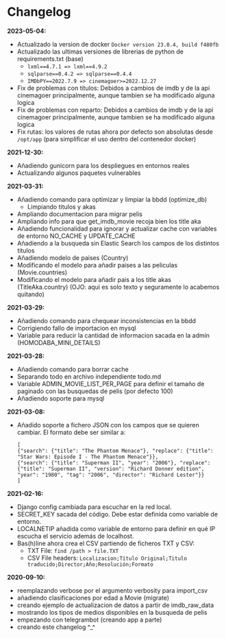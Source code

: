 # Changelog

**2023-05-04:**
* Actualizado la version de docker `Docker version 23.0.4, build f480fb`
* Actualizado las ultimas versiones de librerias de python de requirements.txt (base)
  - `lxml==4.7.1 => lxml==4.9.2`
  - `sqlparse==0.4.2 => sqlparse==0.4.4`
  - `IMDbPY==2022.7.9 => cinemagoer>=2022.12.27`
* Fix de problemas con titulos: Debidos a cambios de imdb y de la api cinemagoer principalmente, aunque tambien se ha modificado alguna logica
* Fix de problemas con reparto: Debidos a cambios de imdb y de la api cinemagoer principalmente, aunque tambien se ha modificado alguna logica
* Fix rutas: los valores de rutas ahora por defecto son absolutas desde `/opt/app` (para simplificar el uso dentro del contenedor docker)

**2021-12-30:**
* Añadiendo gunicorn para los despliegues en entornos reales
* Actualizando algunos paquetes vulnerables

**2021-03-31:**
* Añadiendo comando para optimizar y limpiar la bbdd (optimize_db)
  - Limpiando titulos y akas
* Ampliando documentacion para migrar pelis
* Ampliando info para que get_imdb_movie recoja bien los title aka
* Añadiendo funcionalidad para ignorar y actualizar cache con variables de entorno NO_CACHE y UPDATE_CACHE
* Añadiendo a la busqueda sin Elastic Search los campos de los distintos titulos
* Añadiendo modelo de paises (Country)
* Modificando el modelo para añadir paises a las peliculas (Movie.countries)
* Modificando el modelo para añadir pais a los title akas (TitleAka.country) (OJO: aqui es solo texto y seguramente lo acabemos quitando)

**2021-03-29:**
* Añadiendo comando para chequear inconsistencias en la bbdd
* Corrigiendo fallo de importacion en mysql
* Variable para reducir la cantidad de informacion sacada en la admin (HOMODABA_MINI_DETAILS)

**2021-03-28:**
* Añadiendo comando para borrar cache
* Separando todo en archivo independiente todo.md
* Variable ADMIN_MOVIE_LIST_PER_PAGE para definir el tamaño de paginado con las busquedas de pelis (por defecto 100)
* Añadiendo soporte para mysql

**2021-03-08:**
* Añadido soporte a fichero JSON con los campos que se quieren cambiar. El formato debe ser similar a:
  ```
  [
  {"search": {"title": "The Phantom Menace"}, "replace": {"title": "Star Wars: Episode I - The Phantom Menace"}},
  {"search": {"title": "Superman II", "year": "2006"}, "replace": {"title": "Superman II", "version": "Richard Donner edition", "year": "1980", "tag": "2006", "director": "Richard Lester"}}
  ]
  ```

**2021-02-16:**
* Django config cambiada para escuchar en la red local.
* SECRET_KEY sacada del código. Debe estar definida como variable de
entorno.
* LOCALNETIP añadida como variable de entorno para definir en qué IP
escucha el servicio además de localhost.
* Bas(h)line ahora crea el CSV partiendo de ficheros TXT y CSV:
  - TXT File: `find /path > file.TXT`
  - CSV File headers: `Localizacion;Título Original;Titulo traducido;Director;Año;Resolución;Formato`

**2020-09-10:**
* reemplazando verbose por el argumento verbosity para import_csv
* añadiendo clasificaciones por edad a Movie (migrate)
* creando ejemplo de actualizacion de datos a partir de imdb_raw_data
* mostrando los tipos de medios disponibles en la busqueda de pelis
* empezando con telegrambot (creando app a parte)
* creando este changelog ^_^
